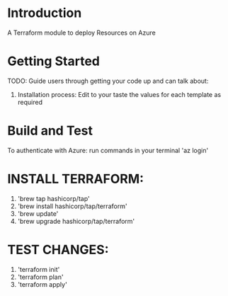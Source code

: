 # Introduction 
A Terraform module to deploy Resources on Azure

# Getting Started
TODO: Guide users through getting your code up and can talk about:
1.	Installation process:
Edit to your taste the values for each template as required 


# Build and Test
 To authenticate with Azure:
run commands in your terminal
'az login'

# INSTALL TERRAFORM:
1. 'brew tap hashicorp/tap'
2. 'brew install hashicorp/tap/terraform'
3. 'brew update'
4. 'brew upgrade hashicorp/tap/terraform'

# TEST CHANGES:
1. 'terraform init'
2. 'terraform plan'
3. 'terraform apply'






